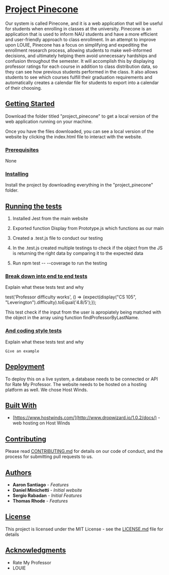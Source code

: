 # [Project Pinecone](https://github.com/UnlimitedDrip/ProjectPinecone/)

Our system is called Pinecone, and it is a web application that will be useful for students when enrolling in classes at the university. Pinecone is an application that is used to inform NAU students and have a more efficient and user-friendly approach to class enrollment. In an attempt to improve upon LOUIE, Pinecone has a focus on simplifying and expediting the enrollment research process, allowing students to make well-informed decisions, and ultimately helping them avoid unnecessary hardships and confusion throughout the semester. It will accomplish this by displaying professor ratings for each course in addition to class distribution data, so they can see how previous students performed in the class. It also allows students to see which courses fulfill their graduation requirements and automatically creates a calendar file for students to export into a calendar of their choosing.


## [Getting Started](https://github.com/UnlimitedDrip/ProjectPinecone/#getting-started)

Download the folder titled "project\_pinecone" to get a local version of the web application running on your machine.

Once you have the files downloaded, you can see a local version of the website by clicking the index.html file to interact with the website.


### [Prerequisites](https://github.com/UnlimitedDrip/ProjectPinecone/#prerequisites)

None


### [Installing](https://github.com/UnlimitedDrip/ProjectPinecone/#installing)

Install the project by downloading everything in the "project\_pinecone" folder.


## [Running the tests](https://github.com/UnlimitedDrip/ProjectPinecone/#running-the-tests)

1. Installed Jest from the main website
   
2. Exported function Display from Prototype.js which functions as our main

3. Created a .test.js file to conduct our testing
   
4. In the .test.js created multiple testings to check if the object from the JS is returning the right data by comparing it to the expected data
   
5. Run npm test -- --coverage to run the testing


### [Break down into end to end tests](https://github.com/UnlimitedDrip/ProjectPinecone/#break-down-into-end-to-end-tests)

Explain what these tests test and why

test('Professor difficulty works', () => 
{expect(display("CS 105", "Leverington").difficulty).toEqual('4.8/5');});

This test check if the input from the user is apropiately being matched with the object in the array using function findProfessorByLastName.

### [And coding style tests](https://github.com/UnlimitedDrip/ProjectPinecone/#and-coding-style-tests)

Explain what these tests test and why

    Give an example


## [Deployment](https://github.com/UnlimitedDrip/ProjectPinecone/#deployment)

To deploy this on a live system, a database needs to be connected or API for Rate My Professor. The website needs to be hosted on a hosting platform as well. We chose Host Winds.


## [Built With](https://github.com/UnlimitedDrip/ProjectPinecone/#built-with)

- [https://www.hostwinds.com/](http://www.dropwizard.io/1.0.2/docs/) - web hosting on Host Winds


## [Contributing](https://github.com/UnlimitedDrip/ProjectPinecone/#contributing)

Please read [CONTRIBUTING.md](https://github.com/UnlimitedDrip/ProjectPinecone/blob/main/CONTRIBUTING.md) for details on our code of conduct, and the process for submitting pull requests to us.


## [Authors](https://github.com/UnlimitedDrip/ProjectPinecone/#authors)

- **Aaron Santiago** - _Features_
- **Daniel Minichetti** - _Initial website_
- **Sergio Rabadan** - _Initial Features_
- **Thomas Rhode** - _Features_

## [License](https://github.com/UnlimitedDrip/ProjectPinecone/#license)

This project is licensed under the MIT License - see the [LICENSE.md](https://gist.github.com/PurpleBooth/LICENSE.md) file for details


## [Acknowledgments](https://github.com/UnlimitedDrip/ProjectPinecone/#acknowledgments)

- Rate My Professor
- LOUIE
